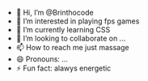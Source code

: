 - 👋 Hi, I’m @Brinthocode
- 👀 I’m interested in  playing fps games
- 🌱 I’m currently learning CSS
- 💞️ I’m looking to collaborate on ...
- 📫 How to reach me  just massage
- 😄 Pronouns: ...
- ⚡ Fun fact: alawys energetic

<!---
Brinthocode/Brinthocode is a ✨ special ✨ repository because its `README.md` (this file) appears on your GitHub profile.
You can click the Preview link to take a look at your changes.
--->
